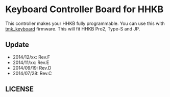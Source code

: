 Keyboard Controller Board for HHKB
==================================
This controller makes your HHKB fully programmable. You can use this with [tmk_keyboard] firmware. This will fit HHKB Pro2, Type-S and JP.

[tmk_keyboard]: https://github.com/tmk/tmk_keyboard



Update
------
- 2014/12/xx: Rev.F
- 2014/11/xx: Rev.E
- 2014/09/19: Rev.D
- 2014/07/28: Rev.C


LICENSE
-------
